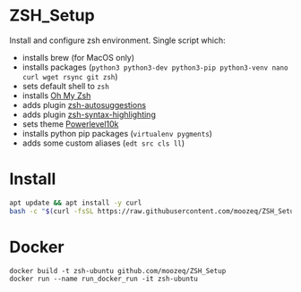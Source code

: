 # ZSH_Setup

Install and configure zsh environment. Single script which:
- installs brew (for MacOS only)
- installs packages (``python3 python3-dev python3-pip python3-venv nano curl wget rsync git zsh``)
- sets default shell to ``zsh``
- installs [Oh My Zsh](https://github.com/ohmyzsh/ohmyzsh)
- adds plugin [zsh-autosuggestions](https://github.com/zsh-users/zsh-autosuggestions)
- adds plugin [zsh-syntax-highlighting](https://github.com/zsh-users/zsh-syntax-highlighting)
- sets theme [Powerlevel10k](https://github.com/romkatv/powerlevel10k)
- installs python pip packages (``virtualenv pygments``)
- adds some custom aliases (``edt src cls ll``)

# Install

```bash
apt update && apt install -y curl
bash -c "$(curl -fsSL https://raw.githubusercontent.com/moozeq/ZSH_Setup/master/setup.sh)"
```

# Docker

```
docker build -t zsh-ubuntu github.com/moozeq/ZSH_Setup
docker run --name run_docker_run -it zsh-ubuntu
```